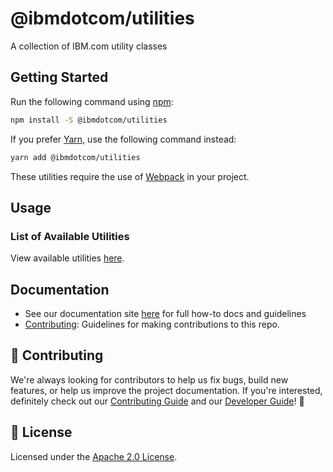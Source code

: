 # @ibmdotcom/utilities

A collection of IBM.com utility classes

## Getting Started

Run the following command using [npm](https://www.npmjs.com/):

```bash
npm install -S @ibmdotcom/utilities
```

If you prefer [Yarn](https://yarnpkg.com/en/), use the following command
instead:

```bash
yarn add @ibmdotcom/utilities
```

These utilities require the use of [Webpack](https://webpack.js.org/) in your
project.

## Usage

### List of Available Utilities

View available utilities
[here](https://ibmdotcomlibrary-utilities.mybluemix.net/).

## Documentation

- See our documentation site [here](https://carbonforibm-website.mybluemix.net)
  for full how-to docs and guidelines
- [Contributing](https://github.com/carbon-design-system/ibm-dotcom-library/.github/CONTRIBUTING.md):
  Guidelines for making contributions to this repo.

## 🙌 Contributing

We're always looking for contributors to help us fix bugs, build new features,
or help us improve the project documentation. If you're interested, definitely
check out our
[Contributing Guide](https://github.com/carbon-design-system/ibm-dotcom-library/.github/CONTRIBUTING.md)
and our
[Developer Guide](https://github.com/carbon-design-system/ibm-dotcom-library/docs/developing.md)!
👀

## 📝 License

Licensed under the
[Apache 2.0 License](https://github.com/carbon-design-system/ibm-dotcom-library/LICENSE).
